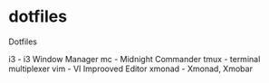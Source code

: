 dotfiles
========

Dotfiles

i3  - i3 Window Manager
mc - Midnight Commander
tmux - terminal multiplexer
vim - VI Improoved Editor
xmonad - Xmonad, Xmobar
